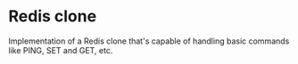 # Redis clone
Implementation of a Redis clone that's capable of handling basic commands like PING, SET and GET, etc.
